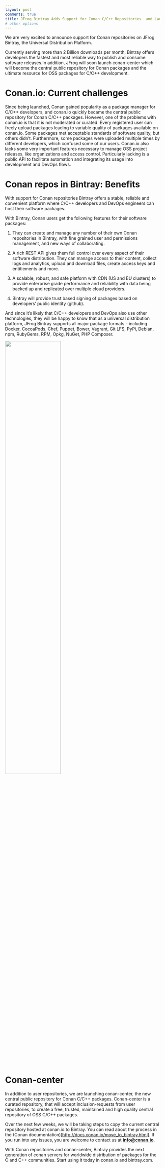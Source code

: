 ```yaml
---
layout: post
comments: true
title: JFrog Bintray Adds Support for Conan C/C++ Repositories  and Launches Conan-center Managed Central Repository
# other options
---
```



We are very excited to announce support for Conan repositories on  JFrog Bintray, the Universal Distribution Platform.

Currently serving more than 2 Billion downloads per month, Bintray offers developers the fastest and most reliable way to publish
and consume software releases.In addition, JFrog will soon launch conan-center which will become the central public
repository for Conan packages and the ultimate resource for OSS packages for C/C++ development.

Conan.io: Current challenges
============================

Since being launched, Conan gained popularity as a package manager for C/C++ developers, and conan.io quickly became the
central public repository for Conan C/C++ packages.  However, one of the problems with conan.io is that it is not moderated or curated.
Every registered user can freely upload packages leading to variable quality of packages available on conan.io.
Some packages met acceptable standards of  software quality, but others didn’t. Furthermore, some packages were uploaded
multiple times by different developers, which confused some of our users.
Conan.io also lacks some very important features necessary to manage OSS project releases, like organizations and access control.
Particularly lacking is a public API to facilitate automation  and integrating its usage into development and DevOps flows.


Conan repos in Bintray: Benefits
================================

With support for Conan repositories Bintray offers a stable, reliable and convenient platform where  C/C++ developers
and DevOps engineers can host their software packages.

With Bintray, Conan users get the following features for their software packages:

  1. They can  create and manage any number of their own Conan repositories in Bintray, with fine grained user and
    permissions management, and new ways of collaborating.

  2. A rich REST API gives them full  control over every aspect of their software distribution.
    They can  manage access to their content, collect logs and analytics, upload and download files, create access keys and entitlements and more.

  3. A scalable, robust, and safe platform with CDN (US and EU clusters) to provide enterprise grade performance and
    reliability with data being backed up and replicated over multiple cloud providers.

  4. Bintray will provide trust based signing of packages based on developers’ public identity (github).

And since it’s likely that C/C++ developers and DevOps also use other technologies, they will be happy to know that as a universal distribution platform,
JFrog Bintray supports all major package formats -  including Docker, CocoaPods, Chef, Puppet, Bower, Vagrant, Git LFS,
PyPi, Debian, npm, RubyGems, RPM, Opkg, NuGet, PHP Composer.


<p class="centered">
    <img src="{{ site.url }}/assets/post_images/2017-05-25/arch.png" width="60%" align="center"/>
</p>


Conan-center
============

In addition to user repositories, we are launching conan-center, the new central public repository for Conan C/C++ packages.
Conan-center is a curated repository, that will accept inclusion-requests from user repositories, to create a free,
trusted, maintained and high quality central repository of OSS C/C++ packages.

Over the next few weeks, we will be taking steps to copy the current central repository hosted at conan.io to Bintray.
You can read about the process in the (Conan documentation)[http://docs.conan.io/move_to_bintray.html].
If you run into any issues, you are welcome to contact us at **info@conan.io**.

With Conan repositories and conan-center, Bintray provides the next generation of conan servers for worldwide distribution
of packages for the C and C++ communities. Start using it today in conan.io and bintray.com.

